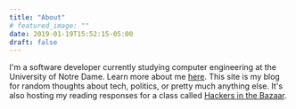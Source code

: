 ```yaml
---
title: "About"
# featured_image: ""
date: 2019-01-19T15:52:15-05:00
draft: false
---
```

I'm a software developer currently studying computer engineering at the University of Notre Dame. Learn more about me [here](https://ethanwilliams.me). This site is my blog for random thoughts about tech, politics, or pretty much anything else. It's also hosting my reading responses for a class called [Hackers in the Bazaar](https://www3.nd.edu/~pbui/teaching/cse.40842.sp19/).

